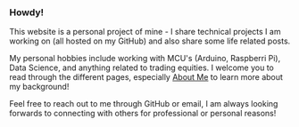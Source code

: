 ### Howdy!
This website is a personal project of mine - I share technical projects I am working on (all hosted on my GitHub) and also share some life related posts.

My personal hobbies include working with MCU's (Arduino, Raspberri Pi), Data Science, and anything related to trading equities. I welcome you to read through the different pages, especially [About Me](./about/) to learn more about my background!

Feel free to reach out to me through GitHub or email, I am always looking forwards to connecting with others for professional or personal reasons!
   